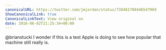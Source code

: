 ```yaml
---
canonicalURL: https://twitter.com/jmjordan/status/738481708446547969
ShowCanonicalLink: true
CanonicalLinkText: View original on
date: 2016-06-02T21:25:34+00:00
---
```

@brianstucki I wonder if this is a test Apple is doing to see how popular that machine still really is.